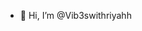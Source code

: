 - 👋 Hi, I’m @Vib3swithriyahh



<!---
Vib3swithriyahh/Vib3swithriyahh is a ✨ special ✨ repository because its `README.md` (this file) appears on your GitHub profile.
You can click the Preview link to take a look at your changes.
--->
